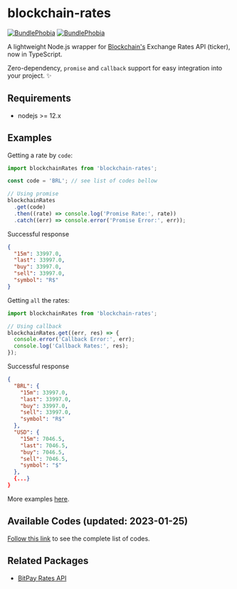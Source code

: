 # blockchain-rates

[![BundlePhobia](https://img.shields.io/bundlephobia/min/blockchain-rates.svg?style=flat-square)](https://bundlephobia.com/result?p=blockchain-rates)
[![BundlePhobia](https://img.shields.io/bundlephobia/minzip/blockchain-rates.svg?style=flat-square)](https://bundlephobia.com/result?p=blockchain-rates)

A lightweight Node.js wrapper for [Blockchain's](https://blockchain.info/ticker) Exchange Rates API (ticker), now in TypeScript.

Zero-dependency, `promise` and `callback` support for easy integration into your project. ✨

## Requirements

- nodejs >= 12.x

## Examples

Getting a rate by `code`:

```js
import blockchainRates from 'blockchain-rates';

const code = 'BRL'; // see list of codes bellow

// Using promise
blockchainRates
  .get(code)
  .then((rate) => console.log('Promise Rate:', rate))
  .catch((err) => console.error('Promise Error:', err));
```

Successful response

```json
{
  "15m": 33997.0,
  "last": 33997.0,
  "buy": 33997.0,
  "sell": 33997.0,
  "symbol": "R$"
}
```

Getting `all` the rates:

```js
import blockchainRates from 'blockchain-rates';

// Using callback
blockchainRates.get((err, res) => {
  console.error('Callback Error:', err);
  console.log('Callback Rates:', res);
});
```

Successful response

```json
{
  "BRL": {
    "15m": 33997.0,
    "last": 33997.0,
    "buy": 33997.0,
    "sell": 33997.0,
    "symbol": "R$"
  },
  "USD": {
    "15m": 7046.5,
    "last": 7046.5,
    "buy": 7046.5,
    "sell": 7046.5,
    "symbol": "$"
  },
  {...}
}
```

More examples [here](example/rates-example.js).

## Available Codes (updated: 2023-01-25)

[Follow this link](CODES.md) to see the complete list of codes.

## Related Packages

- [BitPay Rates API](https://npmjs.com/bitpay-rates)

